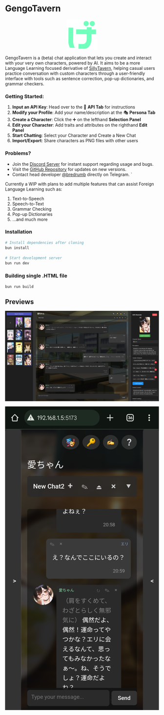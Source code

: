 # GengoTavern


<div align="center">
    <img src="img/gticon.png" alt="GengoTavern Icon" width="100">
</div>


GengoTavern is a (beta) chat application that lets you create and interact with your very own characters, powered by AI. It aims to be a more Language Learning focused derivative of [SillyTavern](https://github.com/SillyTavern/SillyTavern), helping casual users practice conversation with custom characters through a user-friendly interface with tools such as sentence correction, pop-up dictionaries, and grammar checkers.

### Getting Started:
1. **Input an API Key**: Head over to the 🔑 **API Tab**  for instructions
2. **Modify your Profile**: Add your name/description at the 🎭 **Persona Tab**
3. **Create a Character**: Click the ➕ on the lefthand **Selection Panel**
4. **Edit your Character**: Add traits and attributes on the righthand **Edit Panel**
5. **Start Chatting**: Select your Character and Create a New Chat
6. **Import/Export**: Share characters as PNG files with other users

### Problems?
- Join the [Discord Server](https://discord.gg/whT3mRNAGs) for instant support regarding usage and bugs.
- Visit the [GitHub Repository](https://github.com/Eliolocin/GengoTavern/releases) for updates on new versions.
- Contact head developer [@bredrumb](https://telegram.me/bredrumb) directly on Telegram.
    `

Currently a WIP with plans to add multiple features that can assist Foreign Language Learning such as:
1. Text-to-Speech
2. Speech-to-Text
3. Grammar Checking
4. Pop-up Dictionaries
5. ...and much more

### Installation
```bash
# Install dependencies after cloning
bun install

# Start development server
bun run dev
```

### Building single .HTML file
```bash
bun run build
```



## Previews

![GengoTavern Interface](img/gtscreenshot.png)

![GengoTavern Mobile](img/gtmobile.png)


